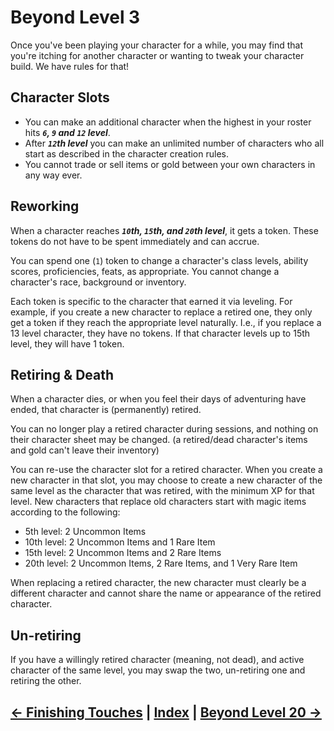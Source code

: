 # Beyond Level 3
Once you've been playing your character for a while, you may find that you're itching for another character or wanting to tweak your character build. We have rules for that!

## Character Slots

* You can make an additional character when the highest in your roster hits ***`6`, `9` and `12` level***. 
* After ***`12`th level*** you can make an unlimited number of characters who all start as described in the character creation rules.
* You cannot trade or sell items or gold between your own characters in any way ever.

## Reworking

When a character reaches ***`10`th, `15`th, and `20`th level***, it gets a token. These tokens do not have to be spent immediately and can accrue.

You can spend one (`1`) token to change a character's class levels, ability scores, proficiencies, feats, as appropriate. 
You cannot change a character's race, background or inventory.

Each token is specific to the character that earned it via leveling. For example, if you create a new character to replace a retired one, they only get a token if they reach the appropriate level naturally. I.e., if you replace a 13 level character, they have no tokens. If that character levels up to 15th level, they will have 1 token.

## Retiring & Death

When a character dies, or when you feel their days of adventuring have ended, that character is (permanently) retired.

You can no longer play a retired character during sessions, and nothing on their character sheet may be changed. (a retired/dead character's items and gold can't leave their inventory)

You can re-use the character slot for a retired character. When you create a new character in that slot, you may choose to create a new character of the same level as the character that was retired, with the minimum XP for that level. New characters that replace old characters start with magic items according to the following:
* 5th level: 2 Uncommon Items
* 10th level: 2 Uncommon Items and 1 Rare Item
* 15th level: 2 Uncommon Items and 2 Rare Items
* 20th level: 2 Uncommon Items, 2 Rare Items, and 1 Very Rare Item

When replacing a retired character, the new character must clearly be a different character and cannot share the name or appearance of the retired character.

## Un-retiring

If you have a willingly retired character (meaning, not dead), and active character of the same level, you may swap the two, un-retiring one and retiring the other.

## [← Finishing Touches](3_finishing_touches.md) | [Index](0_creation_guide.md) | [Beyond Level 20 →](5_beyond_level_20.md)
